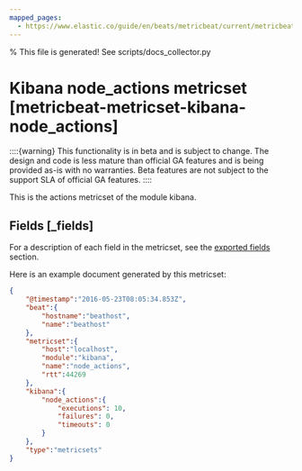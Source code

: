 ```yaml
---
mapped_pages:
  - https://www.elastic.co/guide/en/beats/metricbeat/current/metricbeat-metricset-kibana-node_actions.html
---
```


% This file is generated! See scripts/docs_collector.py

# Kibana node_actions metricset [metricbeat-metricset-kibana-node_actions]

::::{warning}
This functionality is in beta and is subject to change. The design and code is less mature than official GA features and is being provided as-is with no warranties. Beta features are not subject to the support SLA of official GA features.
::::


This is the actions metricset of the module kibana.

## Fields [_fields]

For a description of each field in the metricset, see the [exported fields](/reference/metricbeat/exported-fields-kibana.md) section.

Here is an example document generated by this metricset:

```json
{
    "@timestamp":"2016-05-23T08:05:34.853Z",
    "beat":{
        "hostname":"beathost",
        "name":"beathost"
    },
    "metricset":{
        "host":"localhost",
        "module":"kibana",
        "name":"node_actions",
        "rtt":44269
    },
    "kibana":{
        "node_actions":{
            "executions": 10,
            "failures": 0,
            "timeouts": 0
        }
    },
    "type":"metricsets"
}
```

